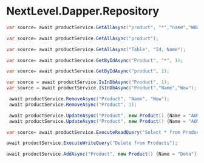 # NextLevel.Dapper.Repository
```csharp
var source= await productService.GetAllAsync("product", "*","name","WOW"); //Table Name  Fields , Where Clause, Parameter
```
```csharp
var source= await productService.GetAllAsync("product");
```
```csharp
var source= await productService.GetAllAsync("Table", "Id, Name");
```
```csharp
var source= await productService.GetByIdAsync("Product", "*", 1);
```
```csharp
var source= await productService.GetByIdAsync("product", 1);
```

```csharp
var source = await productService.IsInDbAsync("Product", 1);
var source = await productService.IsInDbAsync("Product","Name","Wow");
```

```csharp
 await productService.RemoveAsync("Product", "Name", "Wow");
 await productService.RemoveAsync("Product", 1);
 ```
```csharp
 await productService.UpdateAsync("Product", new Product() {Name = "AOM"});
 await productService.UpdateAsync("Product", new Product() {Name = "AOM"}, 1);
 ```

 ```csharp
 var source= await productService.ExecuteReadQuery("Select * from Product");
 ```

 ```csharp
 await productService.ExecuteWriteQuery("Delete from Products");
 ```
 ```csharp
 await productService.AddAsync("Product", new Product() {Name = "Dota"});
 ```


